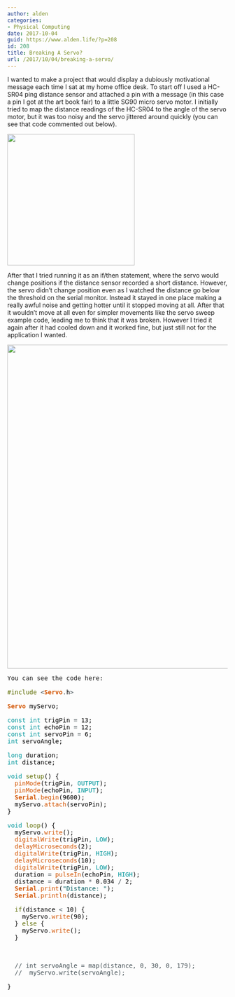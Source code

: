 ```yaml
---
author: alden
categories:
- Physical Computing
date: 2017-10-04
guid: https://www.alden.life/?p=208
id: 208
title: Breaking A Servo?
url: /2017/10/04/breaking-a-servo/
---
```


I wanted to make a project that would display a dubiously motivational message each time I sat at my home office desk. To start off I used a HC-SR04 ping distance sensor and attached a pin with a message (in this case a pin I got at the art book fair) to a little SG90 micro servo motor. I initially tried to map the distance readings of the HC-SR04 to the angle of the servo motor, but it was too noisy and the servo jittered around quickly (you can see that code commented out below).

<img class="alignnone size-medium wp-image-212" src="https://www.alden.life/wp-content/uploads/2017/10/2017-10-04-11.17.06-e1507130751661-291x300.jpg" alt="" width="291" height="300" srcset="https://www.alden.life/wp-content/uploads/2017/10/2017-10-04-11.17.06-e1507130751661-291x300.jpg 291w, https://www.alden.life/wp-content/uploads/2017/10/2017-10-04-11.17.06-e1507130751661-768x792.jpg 768w, https://www.alden.life/wp-content/uploads/2017/10/2017-10-04-11.17.06-e1507130751661-993x1024.jpg 993w" sizes="(max-width: 291px) 100vw, 291px" />

After that I tried running it as an if/then statement, where the servo would change positions if the distance sensor recorded a short distance. However, the servo didn&#8217;t change position even as I watched the distance go below the threshold on the serial monitor. Instead it stayed in one place making a really awful noise and getting hotter until it stopped moving at all. After that it wouldn&#8217;t move at all even for simpler movements like the servo sweep example code, leading me to think that it was broken. However I tried it again after it had cooled down and it worked fine, but just still not for the application I wanted.

<img class="alignnone wp-image-213 size-large" style="font-size: 1rem;" src="https://www.alden.life/wp-content/uploads/2017/10/2017-10-04-11.24.57-e1507130951760-1024x1024.jpg" alt="" width="739" height="739" srcset="https://www.alden.life/wp-content/uploads/2017/10/2017-10-04-11.24.57-e1507130951760-1024x1024.jpg 1024w, https://www.alden.life/wp-content/uploads/2017/10/2017-10-04-11.24.57-e1507130951760-150x150.jpg 150w, https://www.alden.life/wp-content/uploads/2017/10/2017-10-04-11.24.57-e1507130951760-300x300.jpg 300w, https://www.alden.life/wp-content/uploads/2017/10/2017-10-04-11.24.57-e1507130951760-768x768.jpg 768w" sizes="(max-width: 739px) 100vw, 739px" />

<pre>You can see the code here:

<span style="color: #5e6d03;">#include</span> <span style="color: #434f54;">&lt;</span><b><span style="color: #d35400;">Servo</span></b><span style="color: #434f54;">.</span><span style="color: #000000;">h</span><span style="color: #434f54;">&gt;</span>

<b><span style="color: #d35400;">Servo</span></b> <span style="color: #000000;">myServo</span><span style="color: #000000;">;</span>

<span style="color: #00979c;">const</span> <span style="color: #00979c;">int</span> <span style="color: #000000;">trigPin</span> <span style="color: #434f54;">=</span> <span style="color: #000000;">13</span><span style="color: #000000;">;</span>
<span style="color: #00979c;">const</span> <span style="color: #00979c;">int</span> <span style="color: #000000;">echoPin</span> <span style="color: #434f54;">=</span> <span style="color: #000000;">12</span><span style="color: #000000;">;</span>
<span style="color: #00979c;">const</span> <span style="color: #00979c;">int</span> <span style="color: #000000;">servoPin</span> <span style="color: #434f54;">=</span> <span style="color: #000000;">6</span><span style="color: #000000;">;</span>
<span style="color: #00979c;">int</span> <span style="color: #000000;">servoAngle</span><span style="color: #000000;">;</span>

<span style="color: #00979c;">long</span> <span style="color: #000000;">duration</span><span style="color: #000000;">;</span>
<span style="color: #00979c;">int</span> <span style="color: #000000;">distance</span><span style="color: #000000;">;</span>

<span style="color: #00979c;">void</span> <span style="color: #5e6d03;">setup</span><span style="color: #000000;">(</span><span style="color: #000000;">)</span> <span style="color: #000000;">{</span>
  <span style="color: #d35400;">pinMode</span><span style="color: #000000;">(</span><span style="color: #000000;">trigPin</span><span style="color: #434f54;">,</span> <span style="color: #00979c;">OUTPUT</span><span style="color: #000000;">)</span><span style="color: #000000;">;</span>
  <span style="color: #d35400;">pinMode</span><span style="color: #000000;">(</span><span style="color: #000000;">echoPin</span><span style="color: #434f54;">,</span> <span style="color: #00979c;">INPUT</span><span style="color: #000000;">)</span><span style="color: #000000;">;</span>
  <b><span style="color: #d35400;">Serial</span></b><span style="color: #434f54;">.</span><span style="color: #d35400;">begin</span><span style="color: #000000;">(</span><span style="color: #000000;">9600</span><span style="color: #000000;">)</span><span style="color: #000000;">;</span>
  <span style="color: #000000;">myServo</span><span style="color: #434f54;">.</span><span style="color: #d35400;">attach</span><span style="color: #000000;">(</span><span style="color: #000000;">servoPin</span><span style="color: #000000;">)</span><span style="color: #000000;">;</span>
<span style="color: #000000;">}</span>

<span style="color: #00979c;">void</span> <span style="color: #5e6d03;">loop</span><span style="color: #000000;">(</span><span style="color: #000000;">)</span> <span style="color: #000000;">{</span>
  <span style="color: #000000;">myServo</span><span style="color: #434f54;">.</span><span style="color: #d35400;">write</span><span style="color: #000000;">(</span><span style="color: #000000;"></span><span style="color: #000000;">)</span><span style="color: #000000;">;</span>
  <span style="color: #d35400;">digitalWrite</span><span style="color: #000000;">(</span><span style="color: #000000;">trigPin</span><span style="color: #434f54;">,</span> <span style="color: #00979c;">LOW</span><span style="color: #000000;">)</span><span style="color: #000000;">;</span>
  <span style="color: #d35400;">delayMicroseconds</span><span style="color: #000000;">(</span><span style="color: #000000;">2</span><span style="color: #000000;">)</span><span style="color: #000000;">;</span>
  <span style="color: #d35400;">digitalWrite</span><span style="color: #000000;">(</span><span style="color: #000000;">trigPin</span><span style="color: #434f54;">,</span> <span style="color: #00979c;">HIGH</span><span style="color: #000000;">)</span><span style="color: #000000;">;</span>
  <span style="color: #d35400;">delayMicroseconds</span><span style="color: #000000;">(</span><span style="color: #000000;">10</span><span style="color: #000000;">)</span><span style="color: #000000;">;</span>
  <span style="color: #d35400;">digitalWrite</span><span style="color: #000000;">(</span><span style="color: #000000;">trigPin</span><span style="color: #434f54;">,</span> <span style="color: #00979c;">LOW</span><span style="color: #000000;">)</span><span style="color: #000000;">;</span>
  <span style="color: #000000;">duration</span> <span style="color: #434f54;">=</span> <span style="color: #d35400;">pulseIn</span><span style="color: #000000;">(</span><span style="color: #000000;">echoPin</span><span style="color: #434f54;">,</span> <span style="color: #00979c;">HIGH</span><span style="color: #000000;">)</span><span style="color: #000000;">;</span>
  <span style="color: #000000;">distance</span> <span style="color: #434f54;">=</span> <span style="color: #000000;">duration</span> <span style="color: #434f54;">*</span> <span style="color: #000000;">0.034</span> <span style="color: #434f54;">/</span> <span style="color: #000000;">2</span><span style="color: #000000;">;</span>
  <b><span style="color: #d35400;">Serial</span></b><span style="color: #434f54;">.</span><span style="color: #d35400;">print</span><span style="color: #000000;">(</span><span style="color: #005c5f;">"Distance: "</span><span style="color: #000000;">)</span><span style="color: #000000;">;</span>
  <b><span style="color: #d35400;">Serial</span></b><span style="color: #434f54;">.</span><span style="color: #d35400;">println</span><span style="color: #000000;">(</span><span style="color: #000000;">distance</span><span style="color: #000000;">)</span><span style="color: #000000;">;</span>

  <span style="color: #5e6d03;">if</span><span style="color: #000000;">(</span><span style="color: #000000;">distance</span> <span style="color: #434f54;">&lt;</span> <span style="color: #000000;">10</span><span style="color: #000000;">)</span> <span style="color: #000000;">{</span>
    <span style="color: #000000;">myServo</span><span style="color: #434f54;">.</span><span style="color: #d35400;">write</span><span style="color: #000000;">(</span><span style="color: #000000;">90</span><span style="color: #000000;">)</span><span style="color: #000000;">;</span>
  <span style="color: #000000;">}</span> <span style="color: #5e6d03;">else</span> <span style="color: #000000;">{</span>
    <span style="color: #000000;">myServo</span><span style="color: #434f54;">.</span><span style="color: #d35400;">write</span><span style="color: #000000;">(</span><span style="color: #000000;"></span><span style="color: #000000;">)</span><span style="color: #000000;">;</span>
  <span style="color: #000000;">}</span>



  <span style="color: #434f54;">// int servoAngle = map(distance, 0, 30, 0, 179);</span>
  <span style="color: #434f54;">//  myServo.write(servoAngle);</span>

<span style="color: #000000;">}</span>

</pre>

